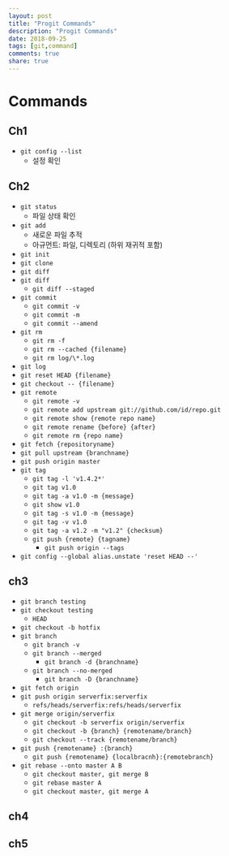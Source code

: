 ```yaml
---
layout: post
title: "Progit Commands"
description: "Progit Commands"
date: 2018-09-25
tags: [git,command]
comments: true
share: true
---
```


# Commands
## Ch1
- ```git config --list```  
  - 설정 확인

## Ch2
- ```git status```
  - 파일 상태 확인
- ```git add```
  - 새로운 파일 추적
  - 아규먼트: 파일, 디렉토리 (하위 재귀적 포함)
- ```git init```
- ```git clone```
- ```git diff```
- ```git diff```
  - ```git diff --staged```
- ```git commit```
  - ```git commit -v```
  - ```git commit -m```
  - ```git commit --amend```
- ```git rm```
  - ```git rm -f```
  - ```git rm --cached {filename}```
  - ```git rm log/\*.log```
- ```git log```
- ```git reset HEAD {filename}```
- ```git checkout -- {filename}```
- ```git remote```
  - ```git remote -v```
  - ```git remote add upstream git://github.com/id/repo.git```
  - ```git remote show {remote repo name}```
  - ```git remote rename {before} {after}```
  - ```git remote rm {repo name}```
- ```git fetch {repositoryname}```
- ```git pull upstream {branchname}```
- ```git push origin master```
- ```git tag```
  - ```git tag -l 'v1.4.2*'```
  - ```git tag v1.0 ```
  - ```git tag -a v1.0 -m {message}```
  - ```git show v1.0```
  - ```git tag -s v1.0 -m {message}```
  - ```git tag -v v1.0```
  - ```git tag -a v1.2 -m "v1.2" {checksum}```
  - ```git push {remote} {tagname}```
    - ```git push origin --tags```
- ```git config --global alias.unstate 'reset HEAD --'```

## ch3
- ```git branch testing```
- ```git checkout testing```
  - ```HEAD```
- ```git checkout -b hotfix```
- ```git branch```
  - ```git branch -v```
  - ```git branch --merged```
    - ```git branch -d {branchname}``` 
  - ```git branch --no-merged```
    - ```git branch -D {branchname}```
- ```git fetch origin```
- ```git push origin serverfix:serverfix```
  - ```refs/heads/serverfix:refs/heads/serverfix```
- ```git merge origin/serverfix```
  - ```git checkout -b serverfix origin/serverfix```
  - ```git checkout -b {branch} {remotename/branch}```
  - ```git checkout --track {remotename/branch}```
- ```git push {remotename} :{branch}```
  - ```git push {remotename} {localbracnh}:{remotebranch}```
- ```git rebase --onto master A B```
    - ```git checkout master, git merge B```
    - ```git rebase master A```
    - ```git checkout master, git merge A```


## ch4


## ch5

